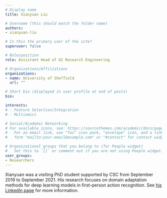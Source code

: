 ```yaml
---
# Display name
title: Xianyuan Liu

# Username (this should match the folder name)
authors:
- xianyuan-liu

# Is this the primary user of the site?
superuser: false

# Role/position
role: Assistant Head of AI Research Engineering

# Organizations/Affiliations
organizations:
- name: University of Sheffield
  url: ""

# Short bio (displayed in user profile at end of posts)
bio: 

interests:
# - Feature Selection/Integration
# - Multiomics

# Social/Academic Networking
# For available icons, see: https://sourcethemes.com/academic/docs/page-builder/#icons
#   For an email link, use "fas" icon pack, "envelope" icon, and a link in the
#   form "mailto:your-email@example.com" or "#contact" for contact widget.

# Organizational groups that you belong to (for People widget)
#   Set this to `[]` or comment out if you are not using People widget.
user_groups:
- Researchers
---
```


Xianyuan was a visiting PhD student supported by CSC from September 2019 to September 2021. His research focuses on domain adaptation methods for deep learning models in first-person action recognition. See [his LinkedIn page](https://www.linkedin.com/in/xianyuanliu/) for more information.

